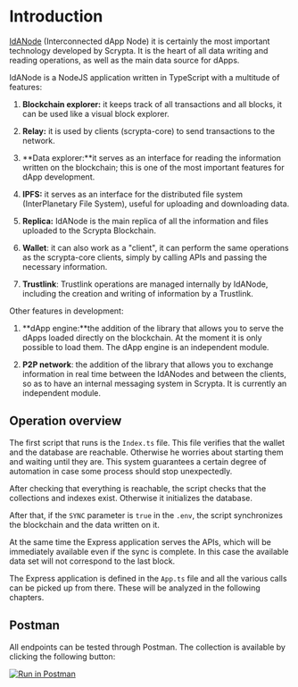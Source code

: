 # Introduction


[IdANode](https://github.com/scryptachain/scrypta-idanodejs) (Interconnected dApp Node) it is certainly the most important technology developed by Scrypta. It is the heart of all data writing and reading operations, as well as the main data source for dApps.

IdANode is a NodeJS application written in TypeScript with a multitude of features:

1.  **Blockchain explorer:** it keeps track of all transactions and all blocks, it can be used like a visual block explorer.
    
2.  **Relay:** it is used by clients (scrypta-core) to send transactions to the network.
    
3.  **Data explorer:**it serves as an interface for reading the information written on the blockchain; this is one of the most important features for dApp development.
    
4.  **IPFS:** it serves as an interface for the distributed file system (InterPlanetary File System), useful for uploading and downloading data.
    
5.  **Replica:** IdANode is the main replica of all the information and files uploaded to the Scrypta Blockchain.
    
6.  **Wallet**: it can also work as a "client", it can perform the same operations as the scrypta-core clients, simply by calling APIs and passing the necessary information.
    
7.  **Trustlink**: Trustlink operations are managed internally by IdANode, including the creation and writing of information by a Trustlink.


Other features in development:

1.  **dApp engine:**the addition of the library that allows you to serve the dApps loaded directly on the blockchain. At the moment it is only possible to load them. The dApp engine is an independent module.
    
2.  **P2P network**: the addition of the library that allows you to exchange information in real time between the IdANodes and between the clients, so as to have an internal messaging system in Scrypta. It is currently an independent module.

## Operation overview


The first script that runs is the `Index.ts` file. This file verifies that the wallet and the database are reachable. Otherwise he worries about starting them and waiting until they are. This system guarantees a certain degree of automation in case some process should stop unexpectedly.

After checking that everything is reachable, the script checks that the collections and indexes exist. Otherwise it initializes the database.

After that, if the `SYNC` parameter is `true` in the `.env`, the script synchronizes the blockchain and the data written on it.

At the same time the Express application serves the APIs, which will be immediately available even if the sync is complete. In this case the available data set will not correspond to the last block.

The Express application is defined in the `App.ts` file and all the various calls can be picked up from there. These will be analyzed in the following chapters.

## Postman
All endpoints can be tested through Postman. The collection is available by clicking the following button:

[![Run in Postman](https://run.pstmn.io/button.svg)](https://documenter.getpostman.com/view/3143294/S11Ltxfq?version=latest)
<!--stackedit_data:
eyJoaXN0b3J5IjpbLTI1NDgwMzQ0Miw5NTkwNTc5OCwtMTEzMj
M3NjgxMl19
-->